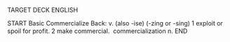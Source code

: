 TARGET DECK
ENGLISH

START
Basic
Commercialize
Back: v. (also -ise) (-zing or -sing) 1 exploit or spoil for profit. 2 make commercial.  commercialization n.
END
